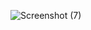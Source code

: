![Screenshot (7)](https://github.com/richoyudha027/PemrogramanWeb/assets/115569013/31fb3810-d8e2-404b-8d8c-6d301edfae6a)
